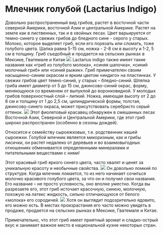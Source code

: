 # Млечник голубой (Lactarius Indigo)

Довольно распространенный вид грибов, растет в восточной части северной Америки, восточной Азии и центральной Америке. Растет на земле как в лиственных, так и в хвойных лесах. Цвет варьируется от темно-синего у свежих грибов до бледного сине - серого у старых. Молоко, которое выделяет гриб, если его порезать или сломать, тоже голубого цвета. Шапка равна 5-15 см, ножка - 2-8 см в высоту и 1-2, 5 см в толщину. Гриб съедобный и продается на сельских рынках в Мексике, Гватемале и Китае
![](https://vsegda-pomnim.com/uploads/posts/2023-02/1675536223_vsegda-pomnim-com-p-mlechnik-goluboi-grib-foto-59.jpg)
Lactarius indigo также имеет такие названия как «гриб из голубого молока», «синяя шапочка», «синий молочный гриб» или «синий рыжик». Гриб примечателен своим насыщенно-синим окрасом и ярким цветом «индиго» на пластинках. У свежих грибов цвет темно-синий, у старых – бледно-синий. Шляпка гриба имеет диаметр от 5 до 15 см, джинсово-синий окрас, форму, меняющуюся со временем от выпуклой до воронковидной. У молодых грибов поверхностный слой – липкий. Ножка, имеющая высоту от 2 до 8 см и толщину от 1 до 2,5 см, цилиндрической формы, толстая, джинсово-синего окраса, может присутствовать серебристо серый оттенок. 
![](https://i.pinimg.com/originals/69/23/68/6923685d34bc6be39d42f39e16210d4f.jpg)
Этот фиолетовый красавец обнаружен в смешанных лесах Восточной Азии, Северной и Центральной Америки, где этот гриб широко распространен (особенно в сезоны дождей).

Относится к семейству сыроежковых, т.е. родственник нашей сыроежки. Голубой млечник является микоризным, как и грибы лисички, он растет недалеко от деревьев и во взаимовыгодных отношениях обменивается определенными минералами и питательными веществами с ними!

Этот красивый гриб яркого синего цвета, часто хвалят и ценят за уникальную красоту и необычные свойства.
![](https://vsegda-pomnim.com/uploads/posts/2023-02/1675581149_vsegda-pomnim-com-p-sinii-grib-sedobnii-foto-19.jpg)
Он довольно ломкий по структуре. Когда млечник ломается, то из него начинает сочиться молочко красивого голубого цвета, за что он и получил свои названия. Его название – не просто условность, оно вполне уместно. Когда вы разрезаете его, этот гриб источает красочную, синюю, молочную, похожую на латекс жидкость, сильно отличающуюся от белого «молока» его сородичей.
![](https://vsegda-pomnim.com/uploads/posts/2023-02/1675581149_vsegda-pomnim-com-p-sinii-grib-sedobnii-foto-19.jpg)
Хотя он выглядит подозрительно ядовито, его можно есть. В местах произрастания его часто можно увидеть в продаже, продается на сельских рынках в Мексике, Гватемале и Китае.

Примечательно, что этот гриб имеет приятный аромат и сладко-острый вкус и занимает важное место в национальной кухне некоторых стран.